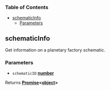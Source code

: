 <!-- Generated by documentation.js. Update this documentation by updating the source code. -->

### Table of Contents

-   [schematicInfo][1]
    -   [Parameters][2]

## schematicInfo

Get information on a planetary factory schematic.

### Parameters

-   `schematicID` **[number][3]**&#x20;

Returns **[Promise][4]<[object][5]>**&#x20;

[1]: #schematicinfo
[2]: #parameters
[3]: https://developer.mozilla.org/docs/Web/JavaScript/Reference/Global_Objects/Number
[4]: https://developer.mozilla.org/docs/Web/JavaScript/Reference/Global_Objects/Promise
[5]: https://developer.mozilla.org/docs/Web/JavaScript/Reference/Global_Objects/Object
